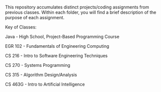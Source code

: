 This repository accumulates distinct projects/coding assignments from previous classes.
Within each folder, you will find a brief description of the purpose of each assignment.

Key of Classes:

Java - High School, Project-Based Programming Course

EGR 102 - Fundamentals of Engineering Computing

CS 216 - Intro to Software Engineering Techniques

CS 270 - Systems Programming

CS 315 - Algorithm Design/Analysis

CS 463G - Intro to Artificial Intelligence
